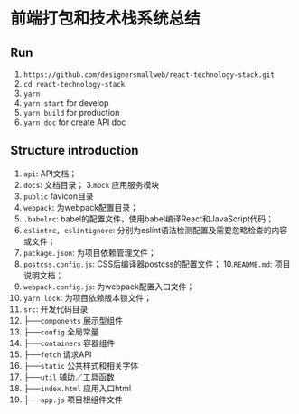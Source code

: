 # 前端打包和技术栈系统总结

## Run

1. `https://github.com/designersmallweb/react-technology-stack.git`
2. `cd react-technology-stack`
3. `yarn`
4. `yarn start` for develop
5. `yarn build` for production
6. `yarn doc` for create API doc

## Structure introduction

1. `api`: API文档；
2. `docs`: 文档目录；
3.`mock` 应用服务模块
4. `public` favicon目录
5. `webpack`: 为webpack配置目录；
6. `.babelrc`: babel的配置文件，使用babel编译React和JavaScript代码；
7. `eslintrc, eslintignore`: 分别为eslint语法检测配置及需要忽略检查的内容或文件；
8. `package.json`: 为项目依赖管理文件；
9. `postcss.config.js`: CSS后编译器postcss的配置文件；
10.`README.md`: 项目说明文档；
11. `webpack.config.js`: 为webpack配置入口文件；
12. `yarn.lock`: 为项目依赖版本锁文件；
13. `src`: 开发代码目录
   1. ├──`components` 展示型组件
   2. ├──`config` 全局常量
   3. ├──`containers` 容器组件
   4. ├──`fetch` 请求API
   5. ├──`static` 公共样式和相关字体
   6. ├──`util` 辅助／工具函数
   7. ├──`index.html` 应用入口html
   8. ├──`app.js` 项目根组件文件


